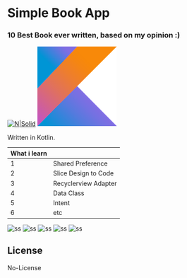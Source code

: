 # Simple Book App
### 10 Best Book ever written, based on my opinion :)

[![N|Solid](https://cldup.com/dTxpPi9lDf.thumb.png)](https://nodesource.com/products/nsolid)
![Kotlin Logo](kotlinlogo.png)

Written in Kotlin. 

| What i learn |  |
| ------ | ------ |
|1| Shared Preference |
|2| Slice Design to Code |
|3| Recyclerview Adapter  |
|4| Data Class|
|5| Intent  |
|6| etc  |

![ss](ss1.jpg)
![ss](ss2.jpg)
![ss](ss2-1.jpg)
![ss](ss3.jpg)
![ss](ss4.jpg)

## License

No-License


